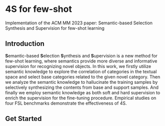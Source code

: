 # 4S for few-shot
Implementation of the ACM MM 2023 paper: Semantic-based Selection Synthesis and Supervision for few-shot learning

## Introduction
**S**emantic-based **S**election **S**ynthesis and **S**upervision is a new method for few-shot learning, where semantics provide more diverse and informative supervision for recognizing novel objects. In this work, we firstly utilize semantic knowledge to explore the correlation of categories in the textual space and select base categories related to the given novel category. Then we analyze the semantic knowledge to hallucinate the training samples by selectively synthesizing the contents from base and support samples. 
And finally we employ semantic knowledge as both soft and hard supervision to enrich the supervision for the fine-tuning procedure. Empirical studies on four FSL benchmarks demonstrate the effectiveness of 4S.

## Get Started

